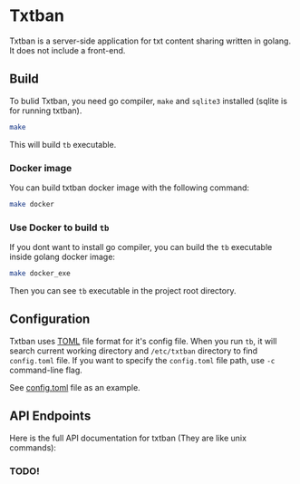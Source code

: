 # Txtban
Txtban is a server-side application for txt content sharing written in golang. It does not include a front-end.


## Build
To bulid Txtban, you need go compiler, `make` and `sqlite3` installed (sqlite is for running txtban).

```bash
make
```
This will build `tb` executable.


### Docker image
You can build txtban docker image with the following command:
```bash
make docker
```

### Use Docker to build `tb`
If you dont want to install go compiler, you can build the `tb` executable inside golang docker image:
```bash
make docker_exe
```
Then you can see `tb` executable in the project root directory.


## Configuration
Txtban uses [TOML](https://toml.io/en/) file format for it's config file. When you run `tb`,
it will search current working directory and `/etc/txtban` directory to find `config.toml` file.
If you want to specify the `config.toml` file path, use `-c` command-line flag.

See [config.toml](config.toml) file as an example.


## API Endpoints
Here is the full API documentation for txtban (They are like unix commands):

### TODO!
